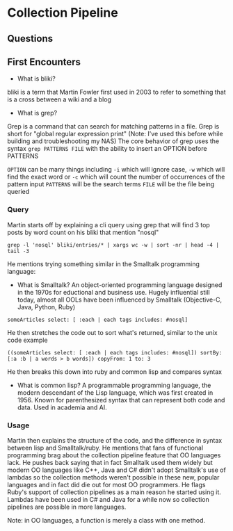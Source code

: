# Collection Pipeline

## Questions

## First Encounters

- What is bliki?

bliki is a term that Martin Fowler first used in 2003 to refer to something that is a cross between a wiki and a blog

- What is grep?

Grep is a command that can search for matching patterns in a file. Grep is short for "global regular expression print"
(Note: I've used this before while building and troubleshooting my NAS)
The core behavior of grep uses the syntax `grep PATTERNS FILE` with the ability to insert an OPTION before PATTERNS

`OPTION` can be many things including `-i` which will ignore case, `-w` which will find the exact word or `-c` which will count the number of occurrences of the pattern input
`PATTERNS` will be the search terms
`FILE` will be the file being queried

### Query 
Martin starts off by explaining a cli query using grep that will find 3 top posts by word count on his bliki that mention "nosql"

`grep -l 'nosql' bliki/entries/* | xargs wc -w | sort -nr | head -4 | tail -3`

He mentions trying something similar in the Smalltalk programming language:

- What is Smalltalk?
An object-oriented programming language designed in the 1970s for eductional and business use. Hugely influential still today, almost all OOLs have been influenced by Smalltalk (Objective-C, Java, Python, Ruby)

`someArticles select: [ :each | each tags includes: #nosql]`

He then stretches the code out to sort what's returned, similar to the unix code example

`((someArticles
      select: [ :each | each tags includes: #nosql])
      sortBy: [:a :b | a words > b words])
      copyFrom: 1 to: 3`

He then breaks this down into ruby and common lisp and compares syntax

- What is common lisp?
A programmable programming language, the modern descendant of the Lisp language, which was first created in 1956. Known for parenthesized syntax that can represent both code and data. Used in academia and AI.

### Usage
Martin then explains the structure of the code, and the difference in syntax between lisp and Smalltalk/ruby. He mentions that fans of functional programming brag about the collection pipeline feature that OO languages lack. He pushes back saying that in fact Smalltalk used them widely but modern OO languages like C++, Java and C# didn't adopt Smalltalk's use of lambdas so the collection methods weren't possible in these new, popular languages and in fact did die out for most OO programmers. He flags Ruby's support of collection pipelines as a main reason he started using it. Lambdas have been used in C# and Java for a while now so collection pipelines are possible in more languages.


Note: in OO languages, a function is merely a class with one method.